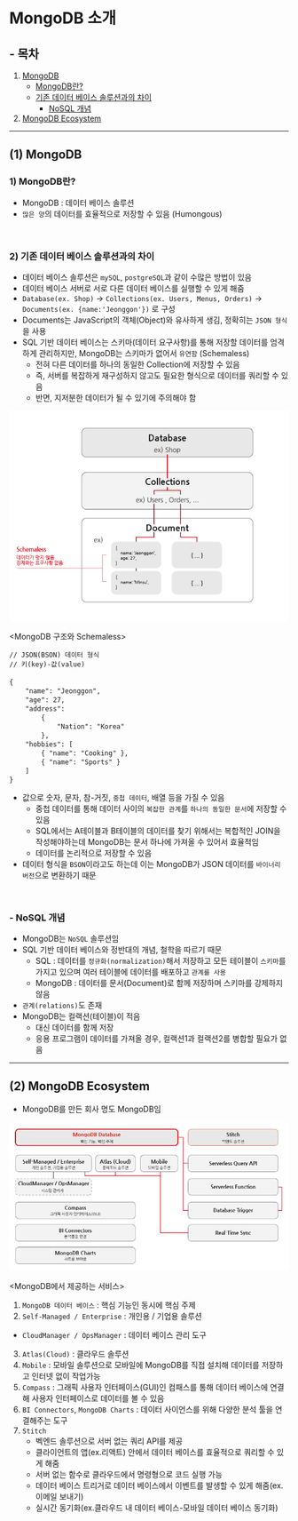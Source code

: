 # MongoDB 소개

## - 목차
1. [MongoDB](#1-mongodb)
    - [MongoDB란?](#1-mongodb란)
    - [기존 데이터 베이스 솔루션과의 차이](#2-기존-데이터-베이스-솔루션과의-차이)
        - [NoSQL 개념](#--nosql-개념)
2. [MongoDB Ecosystem](#2-mongodb-ecosystem)

---

## (1) MongoDB

### **1) MongoDB란?**

- MongoDB : 데이터 베이스 솔루션
- `많은 양`의 데이터를 효율적으로 저장할 수 있음 (Humongous)

<br>

### **2) 기존 데이터 베이스 솔루션과의 차이**

- 데이터 베이스 솔루션은 `mySQL`, `postgreSQL`과 같이 수많은 방법이 있음
- 데이터 베이스 서버로 서로 다른 데이터 베이스를 실행할 수 있게 해줌
- `Database(ex. Shop)` -> `Collections(ex. Users, Menus, Orders)` -> `Documents(ex. {name:'Jeonggon'})` 로 구성
- Documents는 JavaScript의 객체(Object)와 유사하게 생김, 정확히는 `JSON 형식`을 사용
- SQL 기반 데이터 베이스는 스키마(데이터 요구사항)를 통해 저장할 데이터를 엄격하게 관리하지만, MongoDB는 스키마가 없어서 `유연함` (Schemaless)
  - 전혀 다른 데이터를 하나의 동일한 Collection에 저장할 수 있음
  - 즉, 서버를 복잡하게 재구성하지 않고도 필요한 형식으로 데이터를 쿼리할 수 있음
  - 반면, 지저분한 데이터가 될 수 있기에 주의해야 함

![MongoDB 구조와 Schemaless](../img/MongoDB_structure_schemaless.png)

<MongoDB 구조와 Schemaless>

```mongodb-json
// JSON(BSON) 데이터 형식
// 키(key)-값(value)

{
    "name": "Jeonggon",
    "age": 27,
    "address": 
        {
            "Nation": "Korea"
        },
    "hobbies": [
        { "name": "Cooking" },
        { "name": "Sports" }
    ]
}
```

- 값으로 숫자, 문자, 참-거짓, `중첩 데이터`, 배열 등을 가질 수 있음
  - 중첩 데이터를 통해 데이터 사이의 `복잡한 관계`를 `하나의 동일한 문서`에 저장할 수 있음
  - SQL에서는 A테이블과 B테이블의 데이터를 찾기 위해서는 복합적인 JOIN을 작성해야하는데 MongoDB는 문서 하나에 가져올 수 있어서 효율적임
  - 데이터를 논리적으로 저장할 수 있음
- 데이터 형식을 `BSON`이라고도 하는데 이는 MongoDB가 JSON 데이터를 `바이너리 버전`으로 변환하기 때문

<br>

### - NoSQL 개념

- MongoDB는 `NoSQL` 솔루션임
- SQL 기반 데이터 베이스와 정반대의 개념, 철학을 따르기 때문
  - SQL : 데이터를 `정규화(normalization)`해서 저장하고 모든 테이블이 `스키마`를 가지고 있으며 여러 테이블에 데이터를 배포하고 `관계를 사용`
  - MongoDB : 데이터를 문서(Document)로 함께 저장하며 스키마를 강제하지 않음
- `관계(relations)`도 존재
- MongoDB는 컬랙션(테이블)이 적음
  - 대신 데이터를 함께 저장
  - 응용 프로그램이 데이터를 가져올 경우, 컬랙션1과 컬랙션2를 병합할 필요가 없음
  

---

## (2) MongoDB Ecosystem

- MongoDB를 만든 회사 명도 MongoDB임

![MongoDB ecosystem](../img/MongoDB_ecosystem.png)

<MongoDB에서 제공하는 서비스>

1) `MongoDB 데이터 베이스` : 핵심 기능인 동시에 핵심 주제
2) `Self-Managed / Enterprise` : 개인용 / 기업용 솔루션
  - `CloudManager / OpsManager` : 데이터 베이스 관리 도구
3) `Atlas(Cloud)` : 클라우드 솔루션
4) `Mobile` : 모바일 솔루션으로 모바일에 MongoDB를 직접 설치해 데이터를 저장하고 인터넷 없이 작업가능
5) `Compass` : 그래픽 사용자 인터페이스(GUI)인 컴패스를 통해 데이터 베이스에 연결해 사용자 인터페이스로 데이터를 볼 수 있음
6) `BI Connectors`, `MongoDB Charts` : 데이터 사이언스를 위해 다양한 분석 툴을 연결해주는 도구
7) `Stitch`
   - 벡엔드 솔루션으로 서버 없는 쿼리 API를 제공
   - 클라이언트의 앱(ex.리액트) 안에서 데이터 베이스를 효율적으로 쿼리할 수 있게 해줌
   - 서버 없는 함수로 클라우드에서 명령형으로 코드 실행 가능
   - 데이터 베이스 트리거로 데이터 베이스에서 이벤트를 발생할 수 있게 해줌(ex.이메일 보내기)
   - 실시간 동기화(ex.클라우드 내 데이터 베이스-모바일 데이터 베이스 동기화)